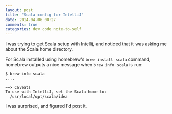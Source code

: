 ```yaml
---
layout: post
title: "Scala config for IntelliJ"
date: 2014-04-06 00:27
comments: true
categories: dev code note-to-self
---
```


I was trying to get Scala setup with Intellij, and noticed that it was asking me
about the Scala home directory.

For Scala installed using homebrew's `brew install scala` command, homebrew
outputs a nice message when `brew info scala` is run:

~~~
$ brew info scala
....

==> Caveats
To use with IntelliJ, set the Scala home to:
  /usr/local/opt/scala/idea
~~~

I was surprised, and figured I'd post it.
